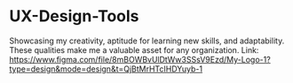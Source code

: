 # UX-Design-Tools
Showcasing my creativity, aptitude for learning new skills, and adaptability. These qualities make me a valuable asset for any organization.
Link:  https://www.figma.com/file/8mBOWBvUlDtWw3SSsV9Ezd/My-Logo-1?type=design&mode=design&t=QjBtMrHTcIHDYuyb-1
